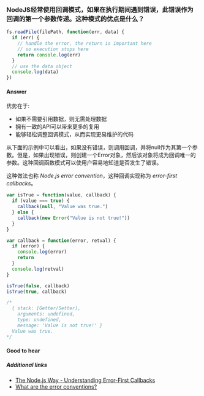 ### NodeJS经常使用回调模式，如果在执行期间遇到错误，此错误作为回调的第一个参数传递。这种模式的优点是什么？

```js
fs.readFile(filePath, function(err, data) {
  if (err) {
    // handle the error, the return is important here
    // so execution stops here
    return console.log(err)
  }
  // use the data object
  console.log(data)
})
```

#### Answer

优势在于:

* 如果不需要引用数据，则无需处理数据
* 拥有一致的API可以带来更多的复用
* 能够轻松调整回调模式，从而实现更易维护的代码

从下面的示例中可以看出，如果没有错误，则调用回调，并将null作为其第一个参数。但是，如果出现错误，则创建一个Error对象，然后该对象将成为回调唯一的参数。这种回调函数模式可以使用户容易地知道是否发生了错误。

这种做法也称 _Node.js error convention_，这种回调实现称为 _error-first callbacks_。

```js
var isTrue = function(value, callback) {
  if (value === true) {
    callback(null, "Value was true.")
  } else {
    callback(new Error("Value is not true!"))
  }
}

var callback = function(error, retval) {
  if (error) {
    console.log(error)
    return
  }
  console.log(retval)
}

isTrue(false, callback)
isTrue(true, callback)

/*
  { stack: [Getter/Setter],
    arguments: undefined,
    type: undefined,
    message: 'Value is not true!' }
  Value was true.
*/
```

#### Good to hear

##### Additional links

* [The Node.js Way - Understanding Error-First Callbacks](http://fredkschott.com/post/2014/03/understanding-error-first-callbacks-in-node-js/)
* [What are the error conventions?](https://docs.nodejitsu.com/articles/errors/what-are-the-error-conventions)

<!-- tags: (node,javascript) -->

<!-- expertise: (1) -->
